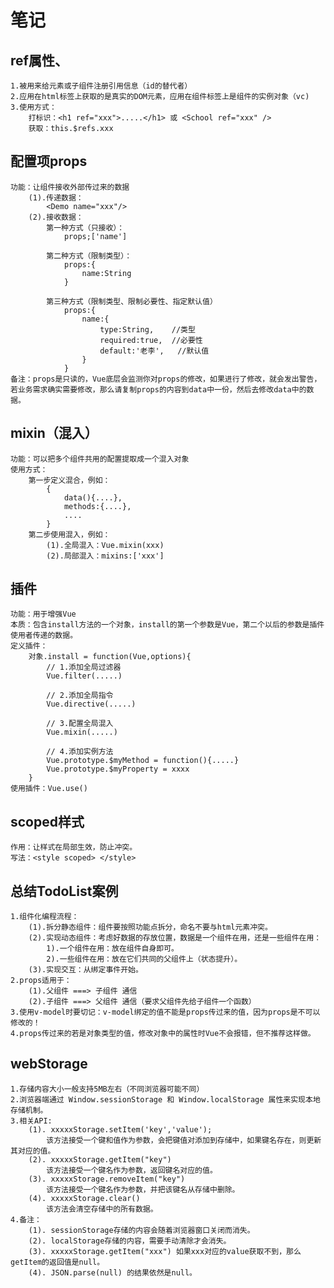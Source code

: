 # 笔记

## ref属性、
	1.被用来给元素或子组件注册引用信息（id的替代者）
	2.应用在html标签上获取的是真实的DOM元素，应用在组件标签上是组件的实例对象（vc)
	3.使用方式：
		打标识：<h1 ref="xxx">.....</h1> 或 <School ref="xxx" />
		获取：this.$refs.xxx

## 配置项props
	功能：让组件接收外部传过来的数据
		(1).传递数据：
			<Demo name="xxx"/>
		(2).接收数据：
			第一种方式（只接收）：
				props;['name']
			
			第二种方式（限制类型）：
				props:{
					name:String
				}
				
			第三种方式（限制类型、限制必要性、指定默认值）
				props:{
					name:{
						type:String,	//类型
						required:true,	//必要性
						default:'老李',	//默认值
					}
				}
	备注：props是只读的，Vue底层会监测你对props的修改，如果进行了修改，就会发出警告，若业务需求确实需要修改，那么请复制props的内容到data中一份，然后去修改data中的数据。
	
## mixin（混入）
	功能：可以把多个组件共用的配置提取成一个混入对象
	使用方式：
		第一步定义混合，例如：
			{
				data(){....},
				methods:{....},
				....
			}
		第二步使用混入，例如：
			(1).全局混入：Vue.mixin(xxx)
			(2).局部混入：mixins:['xxx']
		
## 插件
	功能：用于增强Vue
	本质：包含install方法的一个对象，install的第一个参数是Vue，第二个以后的参数是插件使用者传递的数据。
	定义插件：
		对象.install = function(Vue,options){
			// 1.添加全局过滤器
			Vue.filter(.....)
			
			// 2.添加全局指令
			Vue.directive(.....)
			
			// 3.配置全局混入
			Vue.mixin(.....)
			
			// 4.添加实例方法
			Vue.prototype.$myMethod = function(){.....}
			Vue.prototype.$myProperty = xxxx
		}
	使用插件：Vue.use()
	
## scoped样式
	作用：让样式在局部生效，防止冲突。
	写法：<style scoped> </style>
	
## 总结TodoList案例
	1.组件化编程流程：
		(1).拆分静态组件：组件要按照功能点拆分，命名不要与html元素冲突。
		(2).实现动态组件：考虑好数据的存放位置，数据是一个组件在用，还是一些组件在用：
			1).一个组件在用：放在组件自身即可。
			2).一些组件在用：放在它们共同的父组件上（状态提升）。
		(3).实现交互：从绑定事件开始。
	2.props适用于：
		(1).父组件 ===> 子组件 通信
		(2).子组件 ===> 父组件 通信（要求父组件先给子组件一个函数）
	3.使用v-model时要切记：v-model绑定的值不能是props传过来的值，因为props是不可以修改的！
	4.props传过来的若是对象类型的值，修改对象中的属性时Vue不会报错，但不推荐这样做。


## webStorage
	1.存储内容大小一般支持5MB左右（不同浏览器可能不同）
	2.浏览器端通过 Window.sessionStorage 和 Window.localStorage 属性来实现本地存储机制。
	3.相关API:
		(1). xxxxxStorage.setItem('key','value');
			该方法接受一个键和值作为参数，会把键值对添加到存储中，如果键名存在，则更新其对应的值。
		(2). xxxxxStorage.getItem("key")
			该方法接受一个键名作为参数，返回键名对应的值。
		(3). xxxxxStorage.removeItem("key")
			该方法接受一个键名作为参数，并把该键名从存储中删除。
		(4). xxxxxStorage.clear()
			该方法会清空存储中的所有数据。
	4.备注：
		(1). sessionStorage存储的内容会随着浏览器窗口关闭而消失。
		(2). localStorage存储的内容，需要手动清除才会消失。
		(3). xxxxxStorage.getItem("xxx") 如果xxx对应的value获取不到，那么getItem的返回值是null。
		(4). JSON.parse(null) 的结果依然是null。
		